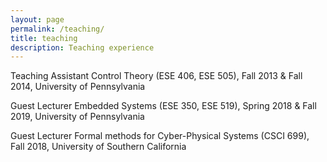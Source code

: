 ```yaml
---
layout: page
permalink: /teaching/
title: teaching
description: Teaching experience
---
```

<!---
For now, this page is assumed to be a static description of your courses. You can convert it to a collection similar to `_projects/` so that you can have a dedicated page for each course.

Organize your courses by years, topics, or universities, however you like!
-->


<bold>Teaching Assistant</bold> Control Theory (ESE 406, ESE 505), Fall 2013 & Fall 2014, University of Pennsylvania

<bold>Guest Lecturer</bold> Embedded Systems (ESE 350, ESE 519), Spring 2018 & Fall 2019, University of Pennsylvania

<bold>Guest Lecturer</bold> Formal methods for Cyber-Physical Systems (CSCI 699), Fall 2018, University of Southern
California 
